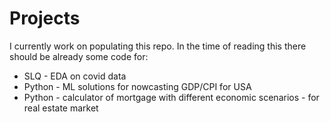 # Projects

I currently work on populating this repo. 
In the time of reading this there should be already some code for:
-  SLQ - EDA on covid data
-  Python - ML solutions for nowcasting GDP/CPI for USA
-  Python - calculator of mortgage with different economic scenarios - for real estate market
